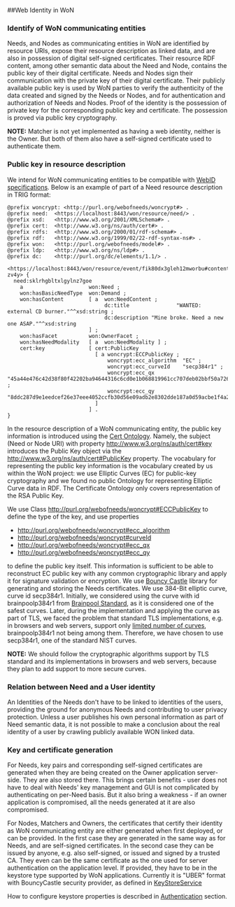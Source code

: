 ##Web Identity in WoN


### Identify of WoN communicating entities

Needs, and Nodes as communicating entities in WoN are identified by resource URIs, expose their resource description as 
linked data, and are also in possession of digital self-signed certificates. Their resource RDF content, among other 
semantic data about the Need and Node, contains the public key of their digital certificate. Needs and Nodes sign 
their communication with the private key of their digital certificate. Their publicly available public key is used by
WoN parties to verify the authenticity of the data created and signed by the Needs or Nodes, and for authentication 
and authorization of Needs and Nodes. Proof of the identity is the possession of private key for the corresponding 
public key and certificate. The possession is proved via public key cryptography. 

**NOTE:** Matcher is not yet implemented as having a web identity, neither is the Owner. But both of them also have a 
self-signed certificate used to authenticate them.


### Public key in resource description

We intend for WoN communicating entities to be compatible with 
[WebID specifications](https://www.w3.org/2005/Incubator/webid/spec/). 
Below is an example of part of a Need resource description in TRIG format: 


```
@prefix woncrypt: <http://purl.org/webofneeds/woncrypt#> .
@prefix need:  <https://localhost:8443/won/resource/need/> .
@prefix xsd:   <http://www.w3.org/2001/XMLSchema#> .
@prefix cert:  <http://www.w3.org/ns/auth/cert#> .
@prefix rdfs:  <http://www.w3.org/2000/01/rdf-schema#> .
@prefix rdf:   <http://www.w3.org/1999/02/22-rdf-syntax-ns#> .
@prefix won:   <http://purl.org/webofneeds/model#> .
@prefix ldp:   <http://www.w3.org/ns/ldp#> .
@prefix dc:    <http://purl.org/dc/elements/1.1/> .

<https://localhost:8443/won/resource/event/fik80dx3gleh12mworbu#content-zv4y> {
  need:sklrhgbltxlgylnz7goe
    a                     won:Need ;
    won:hasBasicNeedType  won:Demand ;
    won:hasContent        [ a  won:NeedContent ;
                               dc:title               "WANTED: external CD burner."^^xsd:string ;
                               dc:description "Mine broke. Need a new one ASAP."^^xsd:string
                          ] ;
    won:hasFacet          won:OwnerFacet ;
    won:hasNeedModality   [ a  won:NeedModality ] ;
    cert:key              [ cert:PublicKey  
                            [ a woncrypt:ECCPublicKey ;
                                woncrypt:ecc_algorithm  "EC" ;
                                woncrypt:ecc_curveId    "secp384r1" ;
                                woncrypt:ecc_qx         "45a44e476c42d38f80f42202ba94644316c6cd0e1b068819961cc707deb02bbf50a726edd6694c298856152ebb83c51c" ;
                                woncrypt:ecc_qy         "8ddc287d9e1eedcef26e37eee4052ccfb30d56e09adb2e8302dde187a0d59acbe1f4a2591b6fb49807d36d6ad68c554c"
                            ] 
                          ] .
}
```


In the resource description of a WoN communicating entity, the public key information is introduced using the 
[Cert Ontology](http://www.w3.org/ns/auth/cert). Namely, the subject (Need or Node URI) with property 
<http://www.w3.org/ns/auth/cert#key> introduces the Public Key object via the 
<http://www.w3.org/ns/auth/cert#PublicKey> property. The vocabulary for representing the public key information is the 
vocabulary created by us within the WoN project: we use Elliptic Curves (EC) for public-key cryptography and we found 
no public Ontology for representing Elliptic Curve data in RDF. The Certificate Ontology only covers representation 
of the RSA Public Key. 

We use Class <http://purl.org/webofneeds/woncrypt#ECCPublicKey> to define the type of the key, and use properties
* <http://purl.org/webofneeds/woncrypt#ecc_algorithm>
* <http://purl.org/webofneeds/woncrypt#curveId>
* <http://purl.org/webofneeds/woncrypt#ecc_qx>
* <http://purl.org/webofneeds/woncrypt#ecc_qy>

to define the public key itself. This information is sufficient to be able to reconstruct EC public key with any 
common cryptographic library and apply it for signature validation or encryption. We use 
[Bouncy Castle](https://www.bouncycastle.org/) library  for generating and storing the Needs certificates. We use 
384-Bit elliptic curve, curve id secp384r1. Initially, we considered using the curve with id brainpoolp384r1 from 
[Brainpool Standard](https://www.ietf.org/rfc/rfc5639.txt), as it 
is considered one of the safest curves. Later, during the implementation and applying the curve as part of TLS, we 
faced the problem that standard TLS implementations, e.g. in browsers and web servers, support only 
[limited number of curves](https://tools.ietf.org/html/draft-ietf-tls-rfc4492bis-06#section-5.1.1), brainpoolp384r1 
not being among them. Therefore, we have chosen to use secp384r1, one of the standard NIST curves.

**NOTE:** We should follow the cryptographic algorithms support by TLS standard and its implementations in browsers and 
web servers, because they plan to add support to more secure curves.


### Relation between Need and a User identity

An Identities of the Needs don't have to be linked to identities of the users, providing the ground for anonymous 
Needs and contributing to user privacy protection. Unless a user publishes his 
own personal information as part of Need semantic data, it is not possible to make a conclusion about the real identity 
of a user by crawling publicly available WON linked data.
 
 
### Key and certificate generation

For Needs, key pairs and corresponding self-signed certificates are generated when they are being created on the Owner 
application server-side. 
They are also stored there. This brings certain benefits - user does not have to deal with Needs' key management and 
GUI is not complicated by authenticating on per-Need basis. But it also bring a weakness - if an owner application is 
compromised, all the needs generated at it are also compromised.


For Nodes, Matchers and Owners, the certificates that certify their identity as WoN communicating entity are either 
generated when first deployed, or can be provided. In the first case they 
are generated in the same way as for Needs, and are self-signed certificates. In the second case they can be issued by 
anyone, e.g. also self-signed, or issued and 
signed by a trusted CA. They even can be the same certificate as the one used for server authentication on the 
application level. If provided, they have to be in the keystore type supported by WoN applications. Currently it is 
"UBER" format with BouncyCastle security provider, as defined in 
[KeyStoreService](../src/main/java/won/cryptography/service/KeyStoreService.java)

How to configure keystore properties is described in [Authentication](authentication.md) section.



  
